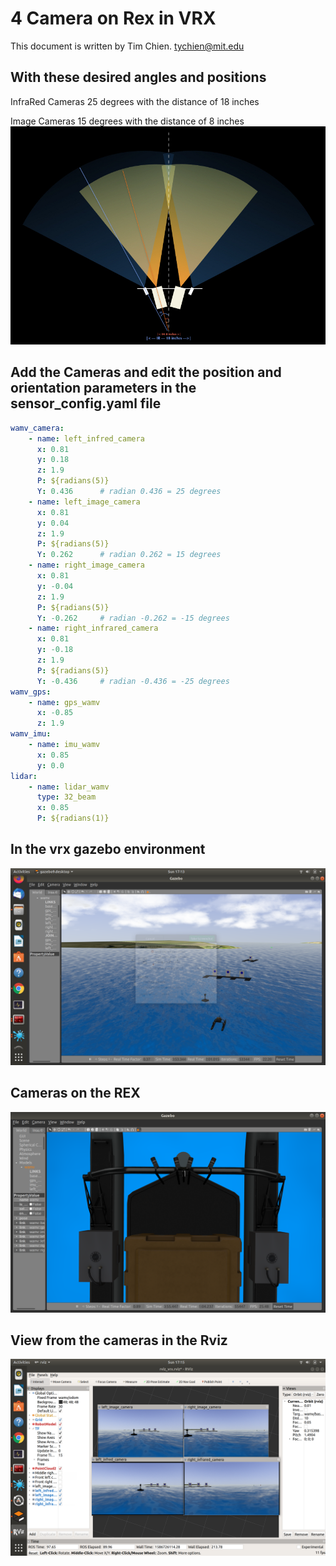 # 4 Camera on Rex in VRX 

This document is written by Tim Chien. tychien@mit.edu


## With these desired angles and positions

InfraRed Cameras 25 degrees with the distance of 18 inches
 
Image    Cameras 15 degrees with the distance of  8 inches
![desired](https://github.com/tychien/mitseagrantauv/blob/master/VRX/CameraAngel.009.png)

## Add the Cameras and edit the position and orientation parameters in the sensor_config.yaml file

```yaml
wamv_camera:
    - name: left_infred_camera
      x: 0.81
      y: 0.18
      z: 1.9        
      P: ${radians(5)}
      Y: 0.436      # radian 0.436 = 25 degrees
    - name: left_image_camera
      x: 0.81
      y: 0.04
      z: 1.9
      P: ${radians(5)}
      Y: 0.262      # radian 0.262 = 15 degrees 
    - name: right_image_camera
      x: 0.81
      y: -0.04
      z: 1.9
      P: ${radians(5)}
      Y: -0.262     # radian -0.262 = -15 degrees
    - name: right_infrared_camera
      x: 0.81
      y: -0.18
      z: 1.9
      P: ${radians(5)}
      Y: -0.436     # radian -0.436 = -25 degrees
wamv_gps:
    - name: gps_wamv
      x: -0.85
      z: 1.9
wamv_imu:
    - name: imu_wamv
      x: 0.85
      y: 0.0
lidar:
    - name: lidar_wamv
      type: 32_beam
      x: 0.85
      P: ${radians(1)}
```

## In the vrx gazebo environment
![VRX](https://github.com/tychien/mitseagrantauv/blob/master/VRX/Screenshot%20from%202020-04-12%2017-13-32.png)

## Cameras on the REX 
![REX](https://github.com/tychien/mitseagrantauv/blob/master/VRX/Screenshot%20from%202020-04-12%2016-29-04.png)

## View from the cameras in the Rviz 
![Rviz](https://github.com/tychien/mitseagrantauv/blob/master/VRX/Screenshot%20from%202020-04-12%2017-15-16.png)


